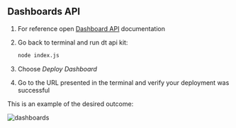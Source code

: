 ## Dashboards API

1. For reference open <a href="https://www.dynatrace.com/support/help/dynatrace-api/configuration-api/dashboards-api/post-dashboard" target="_blank">Dashboard API</a> documentation

2. Go back to terminal and run dt api kit:

    ```bash
    node index.js
    ```

3. Choose *Deploy Dashboard*

4. Go to the URL presented in the terminal and verify your deployment was successful

This is an example of the desired outcome:

![dashboards](../../assets/images/dashboards.png)
